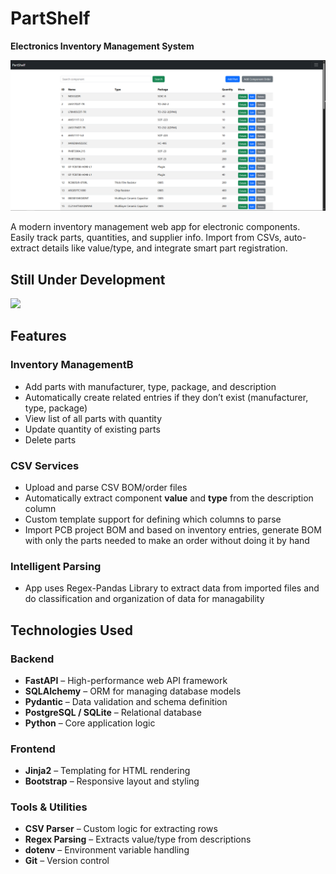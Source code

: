 # PartShelf 
**Electronics Inventory Management System**

<img src="./Resources/Inventory.PNG">

A modern inventory management web app for electronic components. Easily track parts, quantities, and supplier info. Import from CSVs, auto-extract details like value/type, and integrate smart part registration.

## **Still Under Development**

<img src="./Resources/swagger.JPG.PNG">

## Features
### Inventory ManagementB
- Add parts with manufacturer, type, package, and description
- Automatically create related entries if they don’t exist (manufacturer, type, package)
- View list of all parts with quantity
- Update quantity of existing parts
- Delete parts

### CSV Services
- Upload and parse CSV BOM/order files
- Automatically extract component **value** and **type** from the description column
- Custom template support for defining which columns to parse
- Import PCB project BOM and based on inventory entries, generate BOM with only the parts needed to make an order without doing it by hand

### Intelligent Parsing
- App uses Regex-Pandas Library to extract data from imported files and do classification and organization of data for managability

## Technologies Used

### Backend
- **FastAPI** – High-performance web API framework
- **SQLAlchemy** – ORM for managing database models
- **Pydantic** – Data validation and schema definition
- **PostgreSQL / SQLite** – Relational database
- **Python** – Core application logic

### Frontend
- **Jinja2** – Templating for HTML rendering
- **Bootstrap** – Responsive layout and styling

### Tools & Utilities
- **CSV Parser** – Custom logic for extracting rows
- **Regex Parsing** – Extracts value/type from descriptions
- **dotenv** – Environment variable handling
- **Git** – Version control

